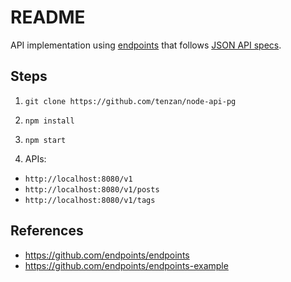 # README

API implementation using [endpoints][1] that follows [JSON API specs][2].

## Steps

1. `git clone https://github.com/tenzan/node-api-pg`

2. `npm install`

3. `npm start`

4. APIs:
 - `http://localhost:8080/v1`
 - `http://localhost:8080/v1/posts`
 - `http://localhost:8080/v1/tags`

 ## References
- https://github.com/endpoints/endpoints
- https://github.com/endpoints/endpoints-example

[1]: https://github.com/endpoints/endpoints
[2]: http://jsonapi.org/
